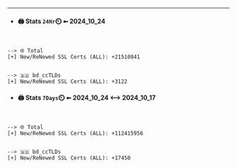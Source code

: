 

---
- #### 🖨️ **Stats** `24Hr`⏲️ ➼ 2024_10_24
```console


--> 🌐 Total
[+] New/ReNewed SSL Certs (ALL): +21510841


--> 🇧🇩 bd_ccTLDs
[+] New/ReNewed SSL Certs (ALL): +3122

```

- #### 🖨️ **Stats** `7Days`⏲️ ➼ 2024_10_24 <--> 2024_10_17
```console


--> 🌐 Total
[+] New/ReNewed SSL Certs (ALL): +112415956


--> 🇧🇩 bd_ccTLDs
[+] New/ReNewed SSL Certs (ALL): +17450

```

